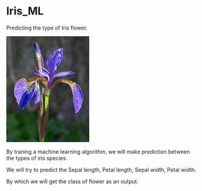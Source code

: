 # Iris_ML
Predicting the type of Iris flower.

![Iris_Flower](https://github.com/SamarthGautam/Iris_ML/blob/main/Iris.jpg)

By traning a machine learning algorithm, we will make prediction between the types of iris species.

We will try to predict the Sepal length, Petal length, Sepal width, Petal width.

By which we will get the class of flower as an output.
